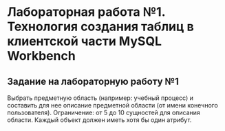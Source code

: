 # Лабораторная работа №1. Технология создания таблиц в клиентской части MySQL Workbench

## Задание на лабораторную работу №1
Выбрать предметную область (например: учебный процесс) и составить для нее описание предметной области (от имени конечного пользователя).
Ограничение: от 5 до 10 сущностей для описания области. Каждый объект должен иметь хотя бы один атрибут.
